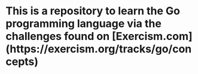 <h1> This is a repository to learn the Go programming language via the challenges found on [Exercism.com](https://exercism.org/tracks/go/concepts)</h1>
